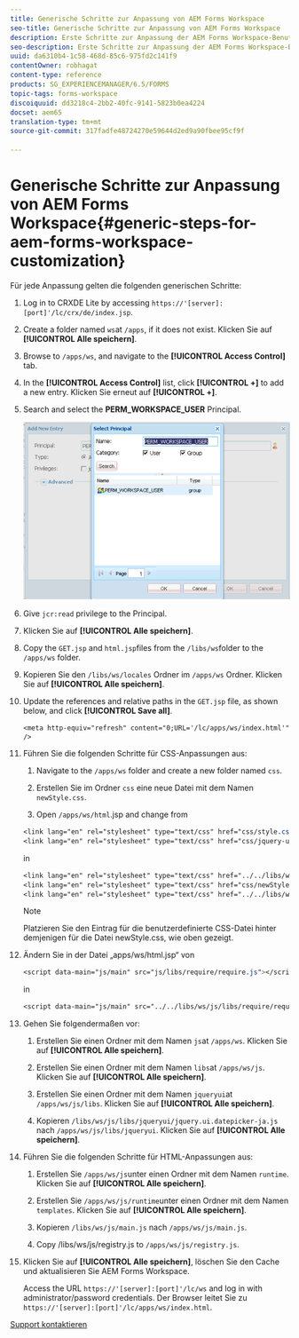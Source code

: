 ```yaml
---
title: Generische Schritte zur Anpassung von AEM Forms Workspace
seo-title: Generische Schritte zur Anpassung von AEM Forms Workspace
description: Erste Schritte zur Anpassung der AEM Forms Workspace-Benutzeroberfläche.
seo-description: Erste Schritte zur Anpassung der AEM Forms Workspace-Benutzeroberfläche.
uuid: da6310b4-1c58-468d-85c6-975fd2c141f9
contentOwner: robhagat
content-type: reference
products: SG_EXPERIENCEMANAGER/6.5/FORMS
topic-tags: forms-workspace
discoiquuid: dd3218c4-2bb2-40fc-9141-5823b0ea4224
docset: aem65
translation-type: tm+mt
source-git-commit: 317fadfe48724270e59644d2ed9a90fbee95cf9f

---
```



# Generische Schritte zur Anpassung von AEM Forms Workspace{#generic-steps-for-aem-forms-workspace-customization}

Für jede Anpassung gelten die folgenden generischen Schritte:

1. Log in to CRXDE Lite by accessing `https://'[server]:[port]'/lc/crx/de/index.jsp`.
1. Create a folder named `ws`at `/apps`, if it does not exist. Klicken Sie auf **[!UICONTROL Alle speichern]**.
1. Browse to `/apps/ws`, and navigate to the **[!UICONTROL Access Control]** tab.
1. In the **[!UICONTROL Access Control]** list, click **[!UICONTROL +]** to add a new entry. Klicken Sie erneut auf **[!UICONTROL +]**.
1. Search and select the **PERM_WORKSPACE_USER** Principal.

   ![Wählen Sie PERM_WORKSPACE_USER als Teil von allgemeinen Schritten, um HTML Workspace anzupassen](assets/perm_workspace_user.png)

1. Give `jcr:read` privilege to the Principal.
1. Klicken Sie auf **[!UICONTROL Alle speichern]**.
1. Copy the `GET.jsp` and `html.jsp`files from the `/libs/ws`folder to the `/apps/ws` folder.
1. Kopieren Sie den `/libs/ws/locales` Ordner im `/apps/ws` Ordner. Klicken Sie auf **[!UICONTROL Alle speichern]**.
1. Update the references and relative paths in the `GET.jsp` file, as shown below, and click **[!UICONTROL Save all]**.

   ```
   <meta http-equiv="refresh" content="0;URL='/lc/apps/ws/index.html'" />
   ```

1. Führen Sie die folgenden Schritte für CSS-Anpassungen aus:

   1. Navigate to the `/apps/ws` folder and create a new folder named `css`.

   1. Erstellen Sie im Ordner `css` eine neue Datei mit dem Namen `newStyle.css`.

   1. Open `/apps/ws/html`.jsp and change from

   ```css
   <link lang="en" rel="stylesheet" type="text/css" href="css/style.css" />
   <link lang="en" rel="stylesheet" type="text/css" href="css/jquery-ui.css"/>
   ```

   in

   ```css
   <link lang="en" rel="stylesheet" type="text/css" href="../../libs/ws/css/style.css" />
   <link lang="en" rel="stylesheet" type="text/css" href="css/newStyle.css" />
   <link lang="en" rel="stylesheet" type="text/css" href="../../libs/ws/css/jquery-ui.css"/>
   ```

   >[!NOTE]
   >
   >Platzieren Sie den Eintrag für die benutzerdefinierte CSS-Datei hinter demjenigen für die Datei newStyle.css, wie oben gezeigt.

1. Ändern Sie in der Datei „apps/ws/html.jsp“ von

   ```css
   <script data-main="js/main" src="js/libs/require/require.js"></script>
   ```

   in

   ```css
   <script data-main="js/main" src="../../libs/ws/js/libs/require/require.js"></script>
   ```

1. Gehen Sie folgendermaßen vor:

   1. Erstellen Sie einen Ordner mit dem Namen `js`at `/apps/ws`. Klicken Sie auf **[!UICONTROL Alle speichern]**.

   1. Erstellen Sie einen Ordner mit dem Namen `libs`at `/apps/ws/js`. Klicken Sie auf **[!UICONTROL Alle speichern]**.

   1. Erstellen Sie einen Ordner mit dem Namen `jqueryui`at `/apps/ws/js/libs`. Klicken Sie auf **[!UICONTROL Alle speichern]**.

   1. Kopieren `/libs/ws/js/libs/jqueryui/jquery.ui.datepicker-ja.js` nach `/apps/ws/js/libs/jqueryui`. Klicken Sie auf **[!UICONTROL Alle speichern]**.

1. Führen Sie die folgenden Schritte für HTML-Anpassungen aus:

   1. Erstellen Sie `/apps/ws/js`unter einen Ordner mit dem Namen `runtime`. Klicken Sie auf **[!UICONTROL Alle speichern]**.

   1. Erstellen Sie `/apps/ws/js/runtime`unter einen Ordner mit dem Namen `templates`. Klicken Sie auf **[!UICONTROL Alle speichern]**.

   1. Kopieren `/libs/ws/js/main.js` nach `/apps/ws/js/main.js`.

   1. Copy /libs/ws/js/registry.js to `/apps/ws/js/registry.js`.

1. Klicken Sie auf **[!UICONTROL Alle speichern]**, löschen Sie den Cache und aktualisieren Sie AEM Forms Workspace.

   Access the URL `https://'[server]:[port]'/lc/ws` and log in with administrator/password credentials. Der Browser leitet Sie zu `https://'[server]:[port]'/lc/apps/ws/index.html`.

[Support kontaktieren](https://www.adobe.com/account/sign-in.supportportal.html)
